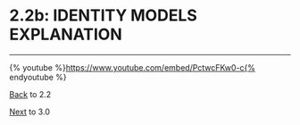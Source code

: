 # 2.2b: IDENTITY MODELS EXPLANATION
---
{% youtube %}https://www.youtube.com/embed/PctwcFKw0-c{% endyoutube %}

[Back](2.2-IdentityModelsSetup.md) to 2.2

[Next](3.0-Data.md) to 3.0
